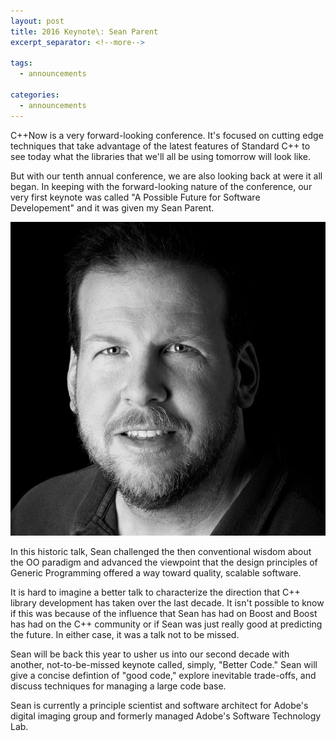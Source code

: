 ```yaml
---
layout: post
title: 2016 Keynote\: Sean Parent
excerpt_separator: <!--more-->

tags:
  - announcements
  
categories:
  - announcements
---
```


C++Now is a very forward-looking conference. It's focused on cutting edge techniques that take advantage of the latest features of Standard C++ to see today what the libraries that we'll all be using tomorrow will look like.

But with our tenth annual conference, we are also looking back at were it all began. In keeping with the forward-looking nature of the conference, our very first keynote was called "A Possible Future for Software Developement" and it was given my Sean Parent.

![Sean Parent](/images/sean_parent.jpeg)

<!--more-->

In this historic talk, Sean challenged the then conventional wisdom about the OO paradigm and advanced the viewpoint that the design principles of Generic Programming offered a way toward quality, scalable software.

It is hard to imagine a better talk to characterize the direction that C++ library development has taken over the last decade. It isn't possible to know if this was because of the influence that Sean has had on Boost and Boost has had on the C++ community or if Sean was just really good at predicting the future. In either case, it was a talk not to be missed.

Sean will be back this year to usher us into our second decade with another, not-to-be-missed keynote called, simply, "Better Code." Sean will give a concise defintion of "good code," explore inevitable trade-offs, and discuss techniques for managing a large code base.


Sean is currently a principle scientist and software architect for Adobe's digital imaging group and formerly managed Adobe's Software Technology Lab.
